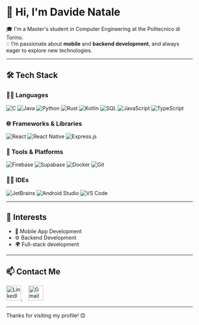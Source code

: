 # 👋 Hi, I'm Davide Natale

🎓 I'm a Master's student in Computer Engineering at the Politecnico di Torino.  
💡 I’m passionate about **mobile** and **backend development**, and always eager to explore new technologies.

---

## 🛠️ Tech Stack

### 👨‍💻 Languages  
![C](https://img.shields.io/badge/C-00599C?style=flat&logo=c&logoColor=white)
![Java](https://img.shields.io/badge/Java-ED8B00?style=flat&logo=openjdk&logoColor=white)
![Python](https://img.shields.io/badge/Python-3776AB?style=flat&logo=python&logoColor=white)
![Rust](https://img.shields.io/badge/Rust-000000?style=flat&logo=rust&logoColor=white)
![Kotlin](https://img.shields.io/badge/Kotlin-7F52FF?style=flat&logo=kotlin&logoColor=white)
![SQL](https://img.shields.io/badge/SQL-4479A1?style=flat&logo=postgresql&logoColor=white)
![JavaScript](https://img.shields.io/badge/JavaScript-F7DF1E?style=flat&logo=javascript&logoColor=black)
![TypeScript](https://img.shields.io/badge/TypeScript-3178C6?style=flat&logo=typescript&logoColor=white)

### 🌐 Frameworks & Libraries  
![React](https://img.shields.io/badge/React-20232A?style=flat&logo=react&logoColor=61DAFB)
![React Native](https://img.shields.io/badge/React_Native-20232A?style=flat&logo=react&logoColor=61DAFB)
![Express.js](https://img.shields.io/badge/Express.js-000000?style=flat&logo=express&logoColor=white)

### 🧰 Tools & Platforms  
![Firebase](https://img.shields.io/badge/Firebase-FFCA28?style=flat&logo=firebase&logoColor=black)
![Supabase](https://img.shields.io/badge/Supabase-3ECF8E?style=flat&logo=supabase&logoColor=black)
![Docker](https://img.shields.io/badge/Docker-2496ED?style=flat&logo=docker&logoColor=white)
![Git](https://img.shields.io/badge/Git-F05032?style=flat&logo=git&logoColor=white)

### 🧑‍💻 IDEs  
![JetBrains](https://img.shields.io/badge/JetBrains_IDE-000000?style=flat&logo=jetbrains&logoColor=white)
![Android Studio](https://img.shields.io/badge/Android_Studio-3DDC84?style=flat&logo=android-studio&logoColor=white)
![VS Code](https://img.shields.io/badge/VS_Code-007ACC?style=flat&logo=visual-studio-code&logoColor=white)

---

## 🚀 Interests
- 📱 Mobile App Development
- ⚙️ Backend Development
- 🌍 Full-stack development

---

## 📫 Contact Me

<p align="left">
  <a href="https://www.linkedin.com/in/natale-davide/" target="_blank">
    <img src="https://cdn-icons-png.flaticon.com/512/174/174857.png" alt="LinkedIn" width="40" height="40" />
  </a>
  &nbsp;&nbsp;&nbsp;
  <a href="mailto:davide.natale2000@gmail.com">
    <img src="https://upload.wikimedia.org/wikipedia/commons/4/4e/Gmail_Icon.png" alt="Gmail" width="40" height="40" />
  </a>
</p>

---

Thanks for visiting my profile! 😊
